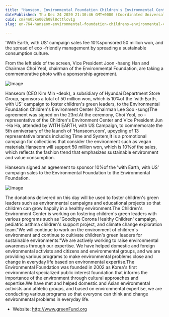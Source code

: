 ```yaml
---
title: "Hanseom, Environmental Foundation Children's Environmental Center with Children's Green Leaders to Foster Children's Green Leaders"
datePublished: Thu Dec 24 2020 21:30:46 GMT+0000 (Coordinated Universal Time)
cuid: cm74n05ke002h08l8cttlcv1g
slug: en-764-hanseom-environmental-foundation-childrens-environmental-center-with-childrens-green-leaders-to-foster-childrens-green-leaders

---
```



'With Earth, with US' campaign sales fee 10%sponsored 50 million won, and the spread of eco -friendly management by spreading a sustainable consumption culture.

From the left side of the screen, Vice President Joon -haeng Han and Chairman Choi Yeol, chairman of the Environmental Foundation, are taking a commemorative photo with a sponsorship agreement.

![Image](https://cdn.hashnode.com/res/hashnode/image/upload/v1739529584501/140b0bb7-0f2e-4c4b-8dad-8ac07d7305f3.jpeg)

Hanseom (CEO Kim Min -deok), a subsidiary of Hyundai Department Store Group, sponsors a total of 50 million won, which is 10%of the 'with Earth, with US' campaign to foster children's green leaders, to the Environmental Foundation Children's Environment Center (Chairman Lee Soo -sung)The agreement was signed on the 23rd.At the ceremony, Choi Yeol, co -representative of the Children's Environment Center and Vice President Jun -Ha Ha, attended by WITH EARTH, with US Campaign, to commemorate the 5th anniversary of the launch of 'Hanseom.com', upcycling of 13 representative brands including Time and System,It is a promotional campaign for collections that consider the environment such as vegan materials.Hanseom will support 50 million won, which is 10%of the sales, which reflects the fashion trend that emphasizes sustainable environment and value consumption.

Hanseom signed an agreement to sponsor 10%of the 'with Earth, with US' campaign sales to the Environmental Foundation to the Environmental Foundation.

![Image](https://cdn.hashnode.com/res/hashnode/image/upload/v1739529586847/e0958098-ae02-45ab-8885-af65cd0962bd.jpeg)

The donations delivered on this day will be used to foster children's green leaders such as environmental campaigns and educational projects so that children can grow happily in a healthy environment.The Children's Environment Center is working on fostering children's green leaders with various programs such as 'Goodbye Corona Healthy Children' campaign, pediatric asthma children's support project, and climate change exploration team."We will continue to work on the environment of children's environment and continue to cultivate children's green leaders for sustainable environments."We are actively working to raise environmental awareness through our expertise. We have helped domestic and foreign environmental activists and citizens and environmental groups, and we are providing various programs to make environmental problems close and change in everyday life based on environmental expertise.The Environmental Foundation was founded in 2002 as Korea's first environmental specialized public interest foundation that informs the importance of the environment through cultural approaches and expertise.We have met and helped domestic and Asian environmental activists and athletic groups, and based on environmental expertise, we are conducting various programs so that everyone can think and change environmental problems in everyday life.

- Website: http://www.greenFund.org